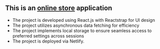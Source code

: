## This is an [online store](https://online-fake-store.netlify.app/) application 
- The project is developed using React.js with Reactstrap for UI design
- The project utilizes asynchronous data fetching for efficiency 
- The project implements local storage to ensure seamless access to preferred settings across sessions 
- The project is deployed via Netlify.
